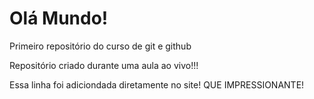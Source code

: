 # Olá Mundo!

 Primeiro repositório do curso de git e github

 Repositório criado durante uma aula ao vivo!!!

Essa linha foi adiciondada diretamente no  site! QUE IMPRESSIONANTE!
